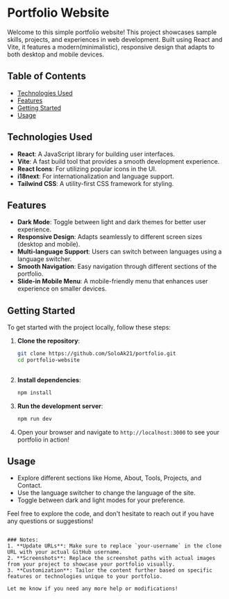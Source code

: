 # Portfolio Website

Welcome to this simple portfolio website! This project showcases sample skills, projects, and experiences in web development. Built using React and Vite, it features a modern(minimalistic), responsive design that adapts to both desktop and mobile devices.

## Table of Contents

- [Technologies Used](#technologies-used)
- [Features](#features)
- [Getting Started](#getting-started)
- [Usage](#usage)

## Technologies Used

- **React**: A JavaScript library for building user interfaces.
- **Vite**: A fast build tool that provides a smooth development experience.
- **React Icons**: For utilizing popular icons in the UI.
- **i18next**: For internationalization and language support.
- **Tailwind CSS**: A utility-first CSS framework for styling.

## Features

- **Dark Mode**: Toggle between light and dark themes for better user experience.
- **Responsive Design**: Adapts seamlessly to different screen sizes (desktop and mobile).
- **Multi-language Support**: Users can switch between languages using a language switcher.
- **Smooth Navigation**: Easy navigation through different sections of the portfolio.
- **Slide-in Mobile Menu**: A mobile-friendly menu that enhances user experience on smaller devices.

## Getting Started

To get started with the project locally, follow these steps:
 
1. **Clone the repository**:
   ```bash
   git clone https://github.com/SoloAk21/portfolio.git
   cd portfolio-website
 

2. **Install dependencies**:
   ```bash
   npm install
   ```

3. **Run the development server**:
   ```bash
   npm run dev
   ```

4. Open your browser and navigate to `http://localhost:3000` to see your portfolio in action!

## Usage

- Explore different sections like Home, About, Tools, Projects, and Contact.
- Use the language switcher to change the language of the site.
- Toggle between dark and light modes for your preference.


Feel free to explore the code, and don't hesitate to reach out if you have any questions or suggestions!
```

### Notes:
1. **Update URLs**: Make sure to replace `your-username` in the clone URL with your actual GitHub username.
2. **Screenshots**: Replace the screenshot paths with actual images from your project to showcase your portfolio visually.
3. **Customization**: Tailor the content further based on specific features or technologies unique to your portfolio.

Let me know if you need any more help or modifications!
